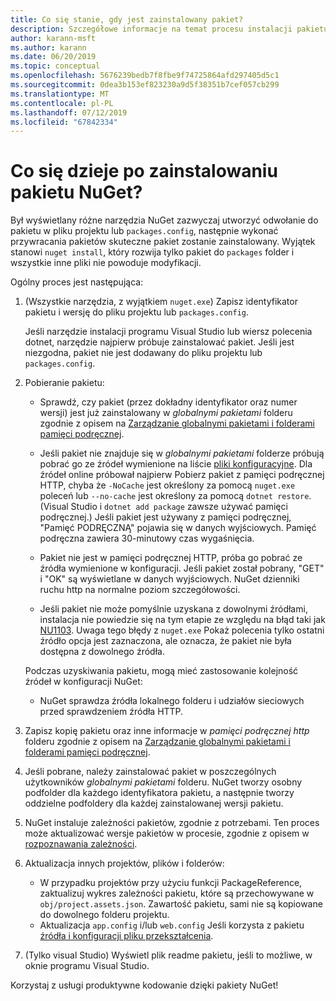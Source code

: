 ```yaml
---
title: Co się stanie, gdy jest zainstalowany pakiet?
description: Szczegółowe informacje na temat procesu instalacji pakietu
author: karann-msft
ms.author: karann
ms.date: 06/20/2019
ms.topic: conceptual
ms.openlocfilehash: 5676239bedb7f8fbe9f74725864afd297405d5c1
ms.sourcegitcommit: 0dea3b153ef823230a9d5f38351b7cef057cb299
ms.translationtype: MT
ms.contentlocale: pl-PL
ms.lasthandoff: 07/12/2019
ms.locfileid: "67842334"
---
```

# <a name="what-happens-when-a-nuget-package-is-installed"></a>Co się dzieje po zainstalowaniu pakietu NuGet?

Był wyświetlany różne narzędzia NuGet zazwyczaj utworzyć odwołanie do pakietu w pliku projektu lub `packages.config`, następnie wykonać przywracania pakietów skuteczne pakiet zostanie zainstalowany. Wyjątek stanowi `nuget install`, który rozwija tylko pakiet do `packages` folder i wszystkie inne pliki nie powoduje modyfikacji.

Ogólny proces jest następująca:

1. (Wszystkie narzędzia, z wyjątkiem `nuget.exe`) Zapisz identyfikator pakietu i wersję do pliku projektu lub `packages.config`.

   Jeśli narzędzie instalacji programu Visual Studio lub wiersz polecenia dotnet, narzędzie najpierw próbuje zainstalować pakiet. Jeśli jest niezgodna, pakiet nie jest dodawany do pliku projektu lub `packages.config`.

2. Pobieranie pakietu:
   - Sprawdź, czy pakiet (przez dokładny identyfikator oraz numer wersji) jest już zainstalowany w *globalnymi pakietami* folderu zgodnie z opisem na [Zarządzanie globalnymi pakietami i folderami pamięci podręcznej](../consume-packages/managing-the-global-packages-and-cache-folders.md).

   - Jeśli pakiet nie znajduje się w *globalnymi pakietami* folderze próbują pobrać go ze źródeł wymienione na liście [pliki konfiguracyjne](../consume-packages/Configuring-NuGet-Behavior.md). Dla źródeł online próbował najpierw Pobierz pakiet z pamięci podręcznej HTTP, chyba że `-NoCache` jest określony za pomocą `nuget.exe` poleceń lub `--no-cache` jest określony za pomocą `dotnet restore`. (Visual Studio i `dotnet add package` zawsze używać pamięci podręcznej.) Jeśli pakiet jest używany z pamięci podręcznej, "Pamięć PODRĘCZNĄ" pojawia się w danych wyjściowych. Pamięć podręczna zawiera 30-minutowy czas wygaśnięcia.

   - Pakiet nie jest w pamięci podręcznej HTTP, próba go pobrać ze źródła wymienione w konfiguracji. Jeśli pakiet został pobrany, "GET" i "OK" są wyświetlane w danych wyjściowych. NuGet dzienniki ruchu http na normalne poziom szczegółowości.

   - Jeśli pakiet nie może pomyślnie uzyskana z dowolnymi źródłami, instalacja nie powiedzie się na tym etapie ze względu na błąd taki jak [NU1103](../reference/errors-and-warnings/NU1103.md). Uwaga tego błędy z `nuget.exe` Pokaż polecenia tylko ostatni źródło opcja jest zaznaczona, ale oznacza, że pakiet nie była dostępna z dowolnego źródła.

   Podczas uzyskiwania pakietu, mogą mieć zastosowanie kolejność źródeł w konfiguracji NuGet:

   - NuGet sprawdza źródła lokalnego folderu i udziałów sieciowych przed sprawdzeniem źródła HTTP.

3. Zapisz kopię pakietu oraz inne informacje w *pamięci podręcznej http* folderu zgodnie z opisem na [Zarządzanie globalnymi pakietami i folderami pamięci podręcznej](../consume-packages/managing-the-global-packages-and-cache-folders.md).

4. Jeśli pobrane, należy zainstalować pakiet w poszczególnych użytkowników *globalnymi pakietami* folderu. NuGet tworzy osobny podfolder dla każdego identyfikatora pakietu, a następnie tworzy oddzielne podfoldery dla każdej zainstalowanej wersji pakietu.

5. NuGet instaluje zależności pakietów, zgodnie z potrzebami. Ten proces może aktualizować wersje pakietów w procesie, zgodnie z opisem w [rozpoznawania zależności](../consume-packages/dependency-resolution.md).

6. Aktualizacja innych projektów, plików i folderów:

    - W przypadku projektów przy użyciu funkcji PackageReference, zaktualizuj wykres zależności pakietu, które są przechowywane w `obj/project.assets.json`. Zawartość pakietu, sami nie są kopiowane do dowolnego folderu projektu.
    - Aktualizacja `app.config` i/lub `web.config` Jeśli korzysta z pakietu [źródła i konfiguracji pliku przekształcenia](../create-packages/source-and-config-file-transformations.md).

7. (Tylko visual Studio) Wyświetl plik readme pakietu, jeśli to możliwe, w oknie programu Visual Studio.

Korzystaj z usługi produktywne kodowanie dzięki pakiety NuGet!
